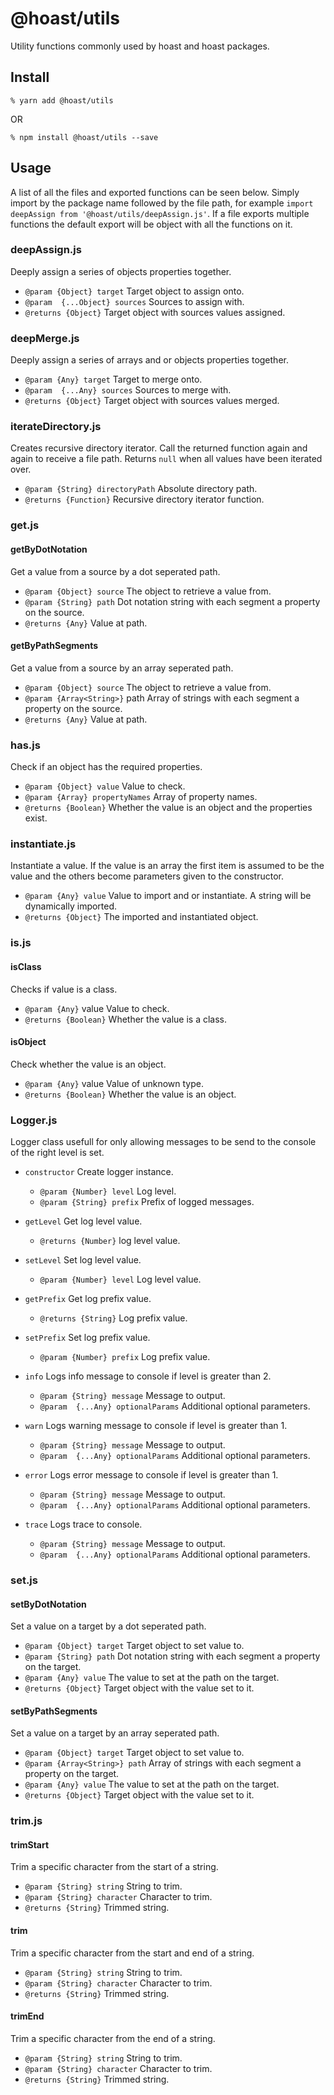 # @hoast/utils

Utility functions commonly used by hoast and hoast packages.

## Install

```
% yarn add @hoast/utils
```

OR

```
% npm install @hoast/utils --save
```

## Usage

A list of all the files and exported functions can be seen below. Simply import by the package name followed by the file path, for example `import deepAssign from '@hoast/utils/deepAssign.js'`. If a file exports multiple functions the default export will be object with all the functions on it.

### deepAssign.js

Deeply assign a series of objects properties together.
- `@param {Object} target` Target object to assign onto.
- `@param  {...Object} sources` Sources to assign with.
- `@returns {Object}` Target object with sources values assigned.

### deepMerge.js

Deeply assign a series of arrays and or objects properties together.
- `@param {Any} target` Target to merge onto.
- `@param  {...Any} sources` Sources to merge with.
- `@returns {Object}` Target object with sources values merged.

### iterateDirectory.js

Creates recursive directory iterator. Call the returned function again and again to receive a file path. Returns `null` when all values have been iterated over.
- `@param {String} directoryPath` Absolute directory path.
- `@returns {Function}` Recursive directory iterator function.

### get.js

#### getByDotNotation

Get a value from a source by a dot seperated path.
- `@param {Object} source` The object to retrieve a value from.
- `@param {String} path` Dot notation string with each segment a property on the source.
- `@returns {Any}` Value at path.

#### getByPathSegments

Get a value from a source by an array seperated path.
- `@param {Object} source` The object to retrieve a value from.
- `@param {Array<String>}` path Array of strings with each segment a property on the source.
- `@returns {Any}` Value at path.

### has.js

Check if an object has the required properties.
- `@param {Object} value` Value to check.
- `@param {Array} propertyNames` Array of property names.
- `@returns {Boolean}` Whether the value is an object and the properties exist.

### instantiate.js

Instantiate a value. If the value is an array the first item is assumed to be the value and the others become parameters given to the constructor.
- `@param {Any} value` Value to import and or instantiate. A string will be dynamically imported.
- `@returns {Object}` The imported and instantiated object.

### is.js

#### isClass

Checks if value is a class.
- `@param {Any}` value Value to check.
- `@returns {Boolean}` Whether the value is a class.

#### isObject

Check whether the value is an object.
- `@param {Any}` value Value of unknown type.
- `@returns {Boolean}` Whether the value is an object.

### Logger.js

Logger class usefull for only allowing messages to be send to the console of the right level is set.

- `constructor` Create logger instance.
  - `@param {Number} level` Log level.
  - `@param {String} prefix` Prefix of logged messages.

- `getLevel` Get log level value.
  - `@returns {Number}` log level value.

- `setLevel` Set log level value.
  - `@param {Number} level` Log level value.

- `getPrefix` Get log prefix value.
  - `@returns {String}` Log prefix value.

- `setPrefix` Set log prefix value.
  - `@param {Number} prefix` Log prefix value.

- `info` Logs info message to console if level is greater than 2.
  - `@param {String} message` Message to output.
  - `@param  {...Any} optionalParams` Additional optional parameters.

- `warn` Logs warning message to console if level is greater than 1.
  - `@param {String} message` Message to output.
  - `@param  {...Any} optionalParams` Additional optional parameters.

- `error` Logs error message to console if level is greater than 1.
  - `@param {String} message` Message to output.
  - `@param  {...Any} optionalParams` Additional optional parameters.

- `trace` Logs trace to console.
  - `@param {String} message` Message to output.
  - `@param  {...Any} optionalParams` Additional optional parameters.

### set.js

#### setByDotNotation

Set a value on a target by a dot seperated path.
- `@param {Object} target` Target object to set value to.
- `@param {String} path` Dot notation string with each segment a property on the target.
- `@param {Any} value` The value to set at the path on the target.
- `@returns {Object}` Target object with the value set to it.

#### setByPathSegments

Set a value on a target by an array seperated path.
- `@param {Object} target` Target object to set value to.
- `@param {Array<String>} path` Array of strings with each segment a property on the target.
- `@param {Any} value` The value to set at the path on the target.
- `@returns {Object}` Target object with the value set to it.

### trim.js

#### trimStart

Trim a specific character from the start of a string.
- `@param {String} string` String to trim.
- `@param {String} character` Character to trim.
- `@returns {String}` Trimmed string.

#### trim

Trim a specific character from the start and end of a string.
- `@param {String} string` String to trim.
- `@param {String} character` Character to trim.
- `@returns {String}` Trimmed string.

#### trimEnd

Trim a specific character from the end of a string.
- `@param {String} string` String to trim.
- `@param {String} character` Character to trim.
- `@returns {String}` Trimmed string.
